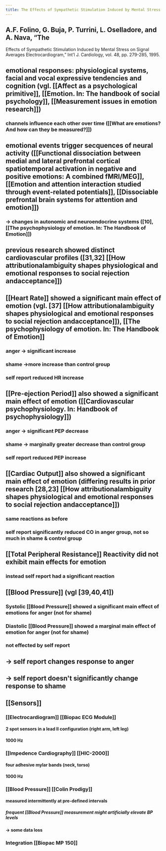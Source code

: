 ```yaml
---
title: The Effects of Sympathetic Stimulation Induced by Mental Stress on Signal Averages Electrocardiogram
---
```


## A.F. Folino, G. Buja, P. Turrini, L. Oselladore, and A. Nava, “The
Effects of Sympathetic Stimulation Induced by Mental Stress on
Signal Averages Electrocardiogram,” Int’l J. Cardiology, vol. 48,
pp. 279-285, 1995.
## emotional responses: physiological systems, facial and vocal expressive tendencies and cognition (vgl. [[Affect as a psychological primitive]], [[Emotion. In: The handbook of social psychology]], [[Measurement issues in emotion research]])
### channels influence each other over time ([[What are emotions? And how can they be measured?]])
## emotional events trigger secquences of neural activity ([[Functional dissociation between medial and lateral prefrontal cortical spatiotemporal activation in negative and positive emotions: A combined fMRI/MEG]], [[Emotion and attention interaction studied through event-related potentials]], [[Dissociable prefrontal brain systems for attention and emotion]])
### -> changes in autonomic and neuroendocrine systems ([10], [[The psychophysiology of emotion. In: The Handbook of Emotion]])
## previous research showed distinct cardiovascular profiles ([31,32] [[How attributionalambiguity shapes physiological and emotional responses to social rejection andacceptance]])
## [[Heart Rate]] showed a significant main effect of emotion (vgl. [37] [[How attributionalambiguity shapes physiological and emotional responses to social rejection andacceptance]]), [[The psychophysiology of emotion. In: The Handbook of Emotion]]
### anger -> significant increase
### shame ->more  increase than control group
### self report reduced HR increase
## [[Pre-ejection Period]] also showed a significant main effect of emotion ([[Cardiovascular psychophysiology. In: Handbook of psychophysiology]])
### anger -> significant PEP decrease
### shame -> marginally greater decrease than control group
### self report reduced PEP increase
## [[Cardiac Output]] also showed a significant main effect of emotion (differing results in prior research [28,23] [[How attributionalambiguity shapes physiological and emotional responses to social rejection andacceptance]])
### same reactions as before
### self report significantly reduced CO in anger group, not so much in shame & control group
## [[Total Peripheral Resistance]] Reactivity did not exhibit main effects for emotion
### instead self report had a significant reaction
## [[Blood Pressure]] (vgl [39,40,41])
### Systolic [[Blood Pressure]] showed a significant main effect of emotions for anger (not for shame)
### Diastolic [[Blood Pressure]] showed a marginal main effect of emotion for anger (not for shame)
### not effected by self report
## -> self report changes response to anger
## -> self report doesn't significantly change response to shame
## [[Sensors]]
### [[Electrocardiogram]] [[Biopac ECG Module]]
#### 2 spot sensors in a lead II configuration (right arm, left leg)
#### 1000 Hz
### [[Impedence Cardiography]] [[HIC-2000]]
#### four adhesive mylar bands (neck, torso)
#### 1000 Hz
### [[Blood Pressure]] [[Colin Prodigy]]
#### measured intermittently at pre-defined intervals
##### frequent [[Blood Pressure]]  measurement might artificially elevate BP levels
#### -> some data loss
### Integration [[Biopac MP 150]]
